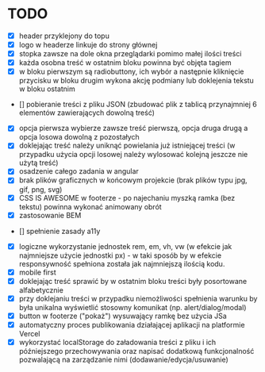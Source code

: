 # TODO

- [x] header przyklejony do topu
- [x] logo w headerze linkuje do strony głównej
- [x] stopka zawsze na dole okna przeglądarki pomimo małej ilości treści
- [x] każda osobna treść w ostatnim bloku powinna być objęta tagiem
- [x] w bloku pierwszym są radiobuttony, ich wybór a następnie kliknięcie przycisku w bloku drugim wykona akcję podmiany lub doklejenia tekstu w bloku ostatnim
- [] pobieranie treści z pliku JSON (zbudować plik z tablicą przynajmniej 6 elementów zawierających dowolną treść)
- [x] opcja pierwsza wybierze zawsze treść pierwszą, opcja druga drugą a opcja losowa dowolną z pozostałych
- [x] doklejając treść należy uniknąć powielania już istniejącej treści (w przypadku użycia opcji losowej należy wylosować kolejną jeszcze nie użytą treść)
- [x] osadzenie całego zadania w angular
- [x] brak plików graficznych w końcowym projekcie (brak plików typu jpg, gif, png, svg)
- [x] CSS IS AWESOME w footerze - po najechaniu myszką ramka (bez tekstu) powinna wykonać animowany obrót
- [x] zastosowanie BEM
- [] spełnienie zasady a11y
- [x] logiczne wykorzystanie jednostek rem, em, vh, vw (w efekcie jak najmniejsze użycie jednostki px) - w taki sposób by w efekcie responsywność spełniona została jak najmniejszą ilością kodu.
- [x] mobile first
- [x] doklejając treść sprawić by w ostatnim bloku treści były posortowane alfabetycznie
- [x] przy doklejaniu treści w przypadku niemożliwości spełnienia warunku by była unikalna wyświetlić stosowny komunikat (np. alert/dialog/modal)
- [x] button w footerze ("pokaż") wysuwający ramkę bez użycia JSa
- [x] automatyczny proces publikowania działającej aplikacji na platformie Vercel
- [x] wykorzystać localStorage do załadowania treści z pliku i ich późniejszego przechowywania oraz napisać dodatkową funkcjonalność pozwalającą na zarządzanie nimi (dodawanie/edycja/usuwanie)
